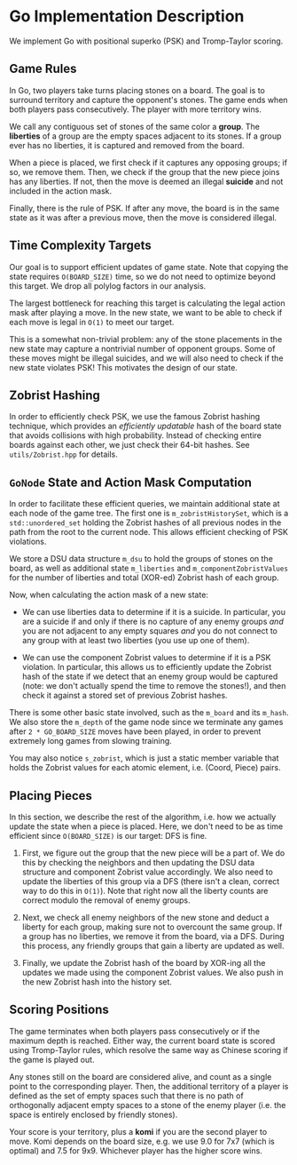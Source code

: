 # Go Implementation Description

We implement Go with positional superko (PSK) and Tromp-Taylor scoring.

## Game Rules

In Go, two players take turns placing stones on a board. The goal is to surround territory and capture the opponent's stones. The game ends when both players pass consecutively. The player with more territory wins.

We call any contiguous set of stones of the same color a **group**.
The **liberties** of a group are the empty spaces adjacent to its stones.
If a group ever has no liberties, it is captured and removed from the board.

When a piece is placed, we first check if it captures any opposing groups;
if so, we remove them. Then, we check if the group that the new piece joins
has any liberties. If not, then the move is deemed an illegal **suicide**
and not included in the action mask.

Finally, there is the rule of PSK. If after any move, the board is in the
same state as it was after a previous move, then the move is considered
illegal.

## Time Complexity Targets

Our goal is to support efficient updates of game state. Note that copying
the state requires `O(BOARD_SIZE)` time, so we do not need to optimize
beyond this target. We drop all polylog factors in our analysis.

The largest bottleneck for reaching this target is calculating the legal
action mask after playing a move. In the new state, we want to be able
to check if each move is legal in `O(1)` to meet our target.

This is a somewhat non-trivial problem: any of the stone placements
in the new state may capture a nontrivial number of opponent groups.
Some of these moves might be illegal suicides, and we will also need
to check if the new state violates PSK! This motivates the design
of our state.

## Zobrist Hashing

In order to efficiently check PSK, we use the famous Zobrist hashing
technique, which provides an *efficiently updatable* hash of the board
state that avoids collisions with high probability. Instead of checking
entire boards against each other, we just check their 64-bit hashes.
See `utils/Zobrist.hpp` for details.

## `GoNode` State and Action Mask Computation

In order to facilitate these efficient queries, we maintain additional
state at each node of the game tree. The first one is `m_zobristHistorySet`,
which is a `std::unordered_set` holding the Zobrist hashes of all previous
nodes in the path from the root to the current node. This allows
efficient checking of PSK violations.

We store a DSU data structure `m_dsu` to hold the groups of stones
on the board, as well as additional state `m_liberties`
and `m_componentZobristValues` for the number of liberties
and total (XOR-ed) Zobrist hash of each group.

Now, when calculating the action mask of a new state:

* We can use liberties data to determine if it is a suicide.
  In particular, you are a suicide if and only if there is no
  capture of any enemy groups *and* you are not adjacent
  to any empty squares *and* you do not connect to any
  group with at least two liberties (you use up one of them).

* We can use the component Zobrist values to determine if it
  is a PSK violation. In particular, this allows us to efficiently
  update the Zobrist hash of the state if we detect that
  an enemy group would be captured (note: we don't actually
  spend the time to remove the stones!), and then check it
  against a stored set of previous Zobrist hashes.

There is some other basic state involved, such as the `m_board`
and its `m_hash`. We also store the `m_depth` of the game node
since we terminate any games after `2 * GO_BOARD_SIZE` moves
have been played, in order to prevent extremely long games
from slowing training.

You may also notice `s_zobrist`, which is just a static member
variable that holds the Zobrist values for each atomic element,
i.e. (Coord, Piece) pairs.

## Placing Pieces

In this section, we describe the rest of the algorithm, i.e.
how we actually update the state when a piece is placed.
Here, we don't need to be as time efficient since `O(BOARD_SIZE)`
is our target: DFS is fine.

1. First, we figure out the group that the new piece will be
   a part of. We do this by checking the neighbors and then
   updating the DSU data structure and component Zobrist value
   accordingly. We also need to update the liberties of this group
   via a DFS (there isn't a clean, correct way to do this in `O(1)`).
   Note that right now all the liberty counts are correct modulo
   the removal of enemy groups.

2. Next, we check all enemy neighbors of the new stone and deduct
   a liberty for each group, making sure not to overcount the
   same group. If a group has no liberties, we remove it from the board,
   via a DFS. During this process, any friendly groups that
   gain a liberty are updated as well.

3. Finally, we update the Zobrist hash of the board by XOR-ing
   all the updates we made using the component Zobrist values.
   We also push in the new Zobrist hash into the history set.

## Scoring Positions

The game terminates when both players pass consecutively or
if the maximum depth is reached. Either way, the current board
state is scored using Tromp-Taylor rules, which resolve the same
way as Chinese scoring if the game is played out.

Any stones still on the board are considered alive, and count
as a single point to the corresponding player. Then, the additional
territory of a player is defined as the set of empty spaces such that
there is no path of orthogonally adjacent empty spaces to a stone
of the enemy player (i.e. the space is entirely enclosed by
friendly stones).

Your score is your territory, plus a **komi** if you are the second
player to move. Komi depends on the board size, e.g. we use 9.0
for 7x7 (which is optimal) and 7.5 for 9x9. Whichever player
has the higher score wins.